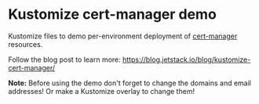 # Kustomize cert-manager demo

Kustomize files to demo per-environment deployment of [cert-manager](https://github.com/jetstack/cert-manager) resources.

Follow the blog post to learn more: https://blog.jetstack.io/blog/kustomize-cert-manager/

**Note:** Before using the demo don't forget to change the domains and email addresses! Or make a Kustomize overlay to change them!
